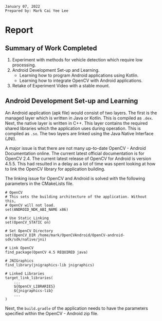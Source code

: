 ```
January 07, 2022
Prepared by: Mark Cai Yee Lee
```

# Report

## Summary of Work Completed

1. Experiment with methods for vehicle detection which require low processing.
2. Android Development Set-up and Learning.
    - Learning how to program Android applications using Kotlin.
    - Learning how to integrate OpenCV with Android applications.
3. Retake of Experiment Video with a stable mount.


## Android Development Set-up and Learning

An Android application (apk file) would consist of two layers. The first is the managed layer which is written in Java or Kotlin. This is compiled as `.dex`. Next, the native layer is written in C++. This layer contains the required shared libraries which the application uses during operation. This is compiled as `.so`. The two layers are linked using the Java Native Interface (JNI).

A major issue is that there are not many up-to-date OpenCV - Android Documentation online. The current latest official documentation is for OpenCV 2.4. The current latest release of OpenCV for Android is version 4.5.5. This had resulted in a delay as a lot of time was spent looking at how to link the OpenCV library for application building.

The linking issue for OpenCV and Android is solved with the following parameters in the CMakeLists file.

```
# OpenCV
# This sets the building architecture of the application. Without this,
# OpenCV will not load.
set(ANDROID_NDK_ABI_NAME x86)

# Use Static Linking
set(OpenCV_STATIC on)

# Set OpenCV Directory
set(OpenCV_DIR /home/mark/OpenCVAndroid/OpenCV-android-sdk/sdk/native/jni)

# Link OpenCV
find_package(OpenCV 4.5 REQUIRED java)

# JNIGraphics
find_library(jnigraphics-lib jnigraphics)

# Linked Libraries
target_link_libraries(
    ...
    ${OpenCV_LIBRARIES}
    ${jnigraphics-lib}
    ...
)
```

Next, the `build.gradle` of the application needs to have the parameters specified within the OpenCV - Android zip file. 
